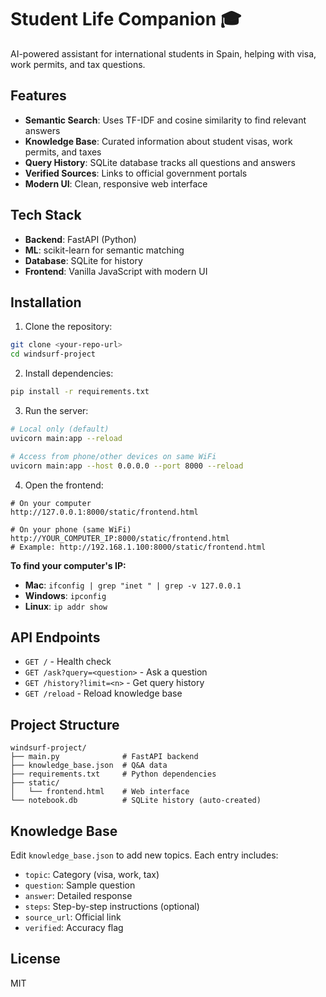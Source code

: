 # Student Life Companion 🎓

AI-powered assistant for international students in Spain, helping with visa, work permits, and tax questions.

## Features

- **Semantic Search**: Uses TF-IDF and cosine similarity to find relevant answers
- **Knowledge Base**: Curated information about student visas, work permits, and taxes
- **Query History**: SQLite database tracks all questions and answers
- **Verified Sources**: Links to official government portals
- **Modern UI**: Clean, responsive web interface

## Tech Stack

- **Backend**: FastAPI (Python)
- **ML**: scikit-learn for semantic matching
- **Database**: SQLite for history
- **Frontend**: Vanilla JavaScript with modern UI

## Installation

1. Clone the repository:
```bash
git clone <your-repo-url>
cd windsurf-project
```

2. Install dependencies:
```bash
pip install -r requirements.txt
```

3. Run the server:
```bash
# Local only (default)
uvicorn main:app --reload

# Access from phone/other devices on same WiFi
uvicorn main:app --host 0.0.0.0 --port 8000 --reload
```

4. Open the frontend:
```
# On your computer
http://127.0.0.1:8000/static/frontend.html

# On your phone (same WiFi)
http://YOUR_COMPUTER_IP:8000/static/frontend.html
# Example: http://192.168.1.100:8000/static/frontend.html
```

**To find your computer's IP:**
- **Mac**: `ifconfig | grep "inet " | grep -v 127.0.0.1`
- **Windows**: `ipconfig`
- **Linux**: `ip addr show`

## API Endpoints

- `GET /` - Health check
- `GET /ask?query=<question>` - Ask a question
- `GET /history?limit=<n>` - Get query history
- `GET /reload` - Reload knowledge base

## Project Structure

```
windsurf-project/
├── main.py              # FastAPI backend
├── knowledge_base.json  # Q&A data
├── requirements.txt     # Python dependencies
├── static/
│   └── frontend.html    # Web interface
└── notebook.db          # SQLite history (auto-created)
```

## Knowledge Base

Edit `knowledge_base.json` to add new topics. Each entry includes:
- `topic`: Category (visa, work, tax)
- `question`: Sample question
- `answer`: Detailed response
- `steps`: Step-by-step instructions (optional)
- `source_url`: Official link
- `verified`: Accuracy flag

## License

MIT
